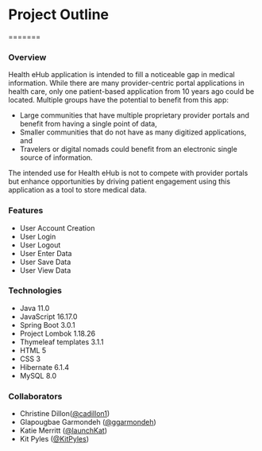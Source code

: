 # Project Outline
=======
### Overview
Health eHub application is intended to fill a noticeable gap in medical information.  While there are many provider-centric portal applications in health care, only one patient-based application from 10 years ago could be located. Multiple groups have the potential to benefit from this app:
* Large communities that have multiple proprietary provider portals and benefit from having a single point of data,
* Smaller communities that do not have as many digitized applications, and
* Travelers or digital nomads could benefit from an electronic single source of information.

The intended use for Health eHub is not to compete with provider portals but enhance opportunities by driving patient engagement using this application as a tool to store medical data.
 
### Features
* User Account Creation
* User Login
* User Logout
* User Enter Data
* User Save Data
* User View Data

### Technologies
* Java 11.0
* JavaScript 16.17.0
* Spring Boot 3.0.1
* Project Lombok 1.18.26
* Thymeleaf templates 3.1.1
* HTML 5
* CSS 3
* Hibernate 6.1.4
* MySQL 8.0

### Collaborators
* Christine Dillon([@cadillon1](https://github.com/cadillon1))
* Glapougbae Garmondeh ([@ggarmondeh](https://github.com/ggarmondeh))
* Katie Merritt ([@launchKat](https://github.com/launchKat))
* Kit Pyles ([@KitPyles](https://github.com/KitPyles))